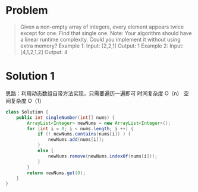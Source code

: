 # Problem
> Given a non-empty array of integers, every element appears twice except for one. Find that single one.
Note:
Your algorithm should have a linear runtime complexity. Could you implement it without using extra memory?
Example 1:
Input: [2,2,1]
Output: 1
Example 2:
Input: [4,1,2,1,2]
Output: 4
# Solution 1
思路：利用动态数组自带方法实现，只需要遍历一遍即可
时间复杂度 O（n）
空间复杂度 O（1）
```Java
class Solution {
    public int singleNumber(int[] nums) {
        ArrayList<Integer> newNums = new ArrayList<Integer>();
        for (int i = 0; i < nums.length; i ++) {
            if (! newNums.contains(nums[i]) ) {
                newNums.add(nums[i]);
            }
            else {
                newNums.remove(newNums.indexOf(nums[i]));
            }
        }
        return newNums.get(0);
    }
}
```
